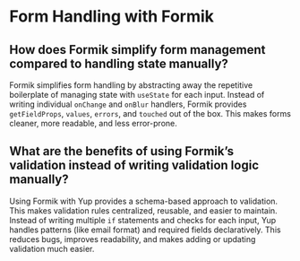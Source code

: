 # Form Handling with Formik

## How does Formik simplify form management compared to handling state manually?
Formik simplifies form handling by abstracting away the repetitive boilerplate of managing state with `useState` for each input. Instead of writing individual `onChange` and `onBlur` handlers, Formik provides `getFieldProps`, `values`, `errors`, and `touched` out of the box. This makes forms cleaner, more readable, and less error-prone.

## What are the benefits of using Formik’s validation instead of writing validation logic manually?
Using Formik with Yup provides a schema-based approach to validation. This makes validation rules centralized, reusable, and easier to maintain. Instead of writing multiple `if` statements and checks for each input, Yup handles patterns (like email format) and required fields declaratively. This reduces bugs, improves readability, and makes adding or updating validation much easier.
